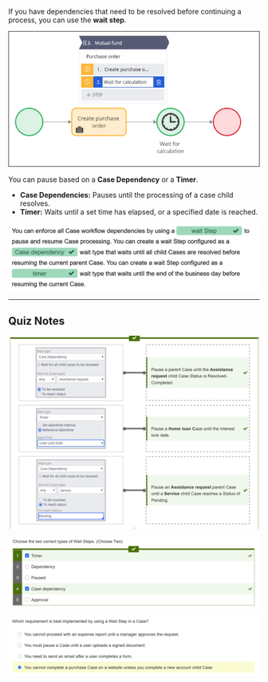 If you have dependencies that need to be resolved before continuing a process, you can use the **wait step**.

![](attachments/case%20dependency_0.webp)

You can pause based on a **Case Dependency** or a **Timer**.
 - **Case Dependencies:** Pauses until the processing of a case child resolves.
 - **Timer:** Waits until a set time has elapsed, or a specified date is reached.

![](attachments/Pasted%20image%2020250604170924.png)

---
## Quiz Notes

![](attachments/Pasted%20image%2020250604171101.png)

![](attachments/Pasted%20image%2020250604171118.png)

![](attachments/Pasted%20image%2020250604171139.png)

